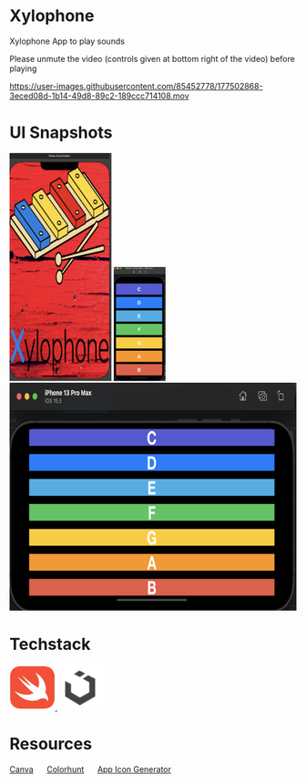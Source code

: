 # Xylophone
Xylophone App to play sounds

Please unmute the video (controls given at bottom right of the video) before playing

https://user-images.githubusercontent.com/85452778/177502868-3eced08d-1b14-49d8-89c2-189ccc714108.mov

# UI Snapshots

<img src="Xylophone/Images/Launchscreen.png" height="400">
<img src="Xylophone/Images/Potrait.png" height="200">
<img src="Xylophone/Images/Landscape.png" height="400">

# Techstack
<a href="https://developer.apple.com/swift/" target="_blank" rel="noreferrer"> <img src="https://raw.githubusercontent.com/devicons/devicon/master/icons/swift/swift-original.svg" alt="swift" width="80" height="80"/> </a>  <a href="https://getuikit.com" target="_blank" rel="noreferrer"> <img src="Xylophone/Images/uikit.svg" alt="uikit" width="80" height="80"/> </a>

# Resources

<a href="https://www.canva.com" target="_blank">Canva</a> &nbsp;&nbsp;&nbsp;&nbsp; <a href="https://colorhunt.co" target="_blank">Colorhunt</a> &nbsp;&nbsp;&nbsp;&nbsp; <a href="https://appicon.co" target="_blank">App Icon Generator</a>
